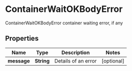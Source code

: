 

# ContainerWaitOKBodyError

ContainerWaitOKBodyError container waiting error, if any

## Properties

Name | Type | Description | Notes
------------ | ------------- | ------------- | -------------
**message** | **String** | Details of an error |  [optional]



